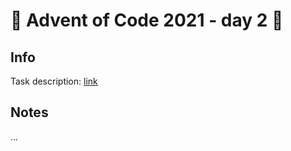 # 🎄 Advent of Code 2021 - day 2 🎄

## Info

Task description: [link](https://adventofcode.com/2021/day/2)

## Notes

...